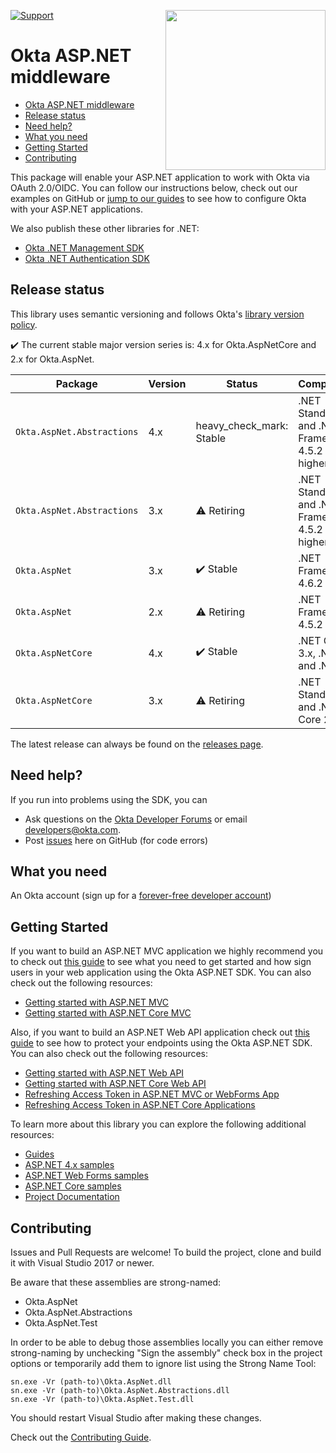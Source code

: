 [<img src="https://devforum.okta.com/uploads/oktadev/original/1X/bf54a16b5fda189e4ad2706fb57cbb7a1e5b8deb.png" align="right" width="256px"/>](https://devforum.okta.com/)

[![Support](https://img.shields.io/badge/support-Developer%20Forum-blue.svg)](https://devforum.okta.com/)

Okta ASP.NET middleware
========================

- [Okta ASP.NET middleware](#okta-aspnet-middleware)
- [Release status](#release-status)
- [Need help?](#need-help)
- [What you need](#what-you-need)
- [Getting Started](#getting-started)
- [Contributing](#contributing)

This package will enable your ASP.NET application to work with Okta via OAuth 2.0/OIDC. You can follow our instructions below, check out our examples on GitHub or [jump to our guides](https://developer.okta.com/docs/guides/sign-into-web-app/aspnet/before-you-begin/) to see how to configure Okta with your ASP.NET applications. 

We also publish these other libraries for .NET:
 
* [Okta .NET Management SDK](https://github.com/okta/okta-sdk-dotnet)
* [Okta .NET Authentication SDK](https://github.com/okta/okta-auth-dotnet)

## Release status

This library uses semantic versioning and follows Okta's [library version policy](https://developer.okta.com/code/library-versions/).

:heavy_check_mark: The current stable major version series is: 4.x for Okta.AspNetCore and 2.x for Okta.AspNet.

|Package| Version | Status                    | Compatibility|
| ------- | ------- | ------------------------- | ----------------------- | 
|`Okta.AspNet.Abstractions`| 4.x   | heavy_check_mark: Stable | .NET Standard 2.0 and .NET Framework 4.5.2 or higher.|
|`Okta.AspNet.Abstractions`| 3.x   | :warning: Retiring | .NET Standard 2.0 and .NET Framework 4.5.2 or higher.|
|`Okta.AspNet`| 3.x | :heavy_check_mark: Stable | .NET Framework 4.6.2 |
|`Okta.AspNet`| 2.x | :warning: Retiring | .NET Framework 4.5.2 |
|`Okta.AspNetCore`| 4.x | :heavy_check_mark: Stable | .NET Core 3.x, .NET 5.0 and .NET 6.0 |
|`Okta.AspNetCore`| 3.x | :warning: Retiring | .NET Standard 2.0 and .NET Core 2.x |
 

The latest release can always be found on the [releases page][github-releases].

## Need help?
 
If you run into problems using the SDK, you can
 
* Ask questions on the [Okta Developer Forums][devforum] or email developers@okta.com.
* Post [issues][github-issues] here on GitHub (for code errors)

## What you need

An Okta account (sign up for a [forever-free developer account](https://developer.okta.com/signup/))

## Getting Started

If you want to build an ASP.NET MVC application we highly recommend you to check out [this guide](https://developer.okta.com/docs/guides/sign-into-web-app/aspnet/before-you-begin/) to see what you need to get started and how sign users in your web application using the Okta ASP.NET SDK. You can also check out the following resources:

* [Getting started with ASP.NET MVC](https://github.com/okta/okta-aspnet/blob/master/docs/aspnet4x-mvc.md)
* [Getting started with ASP.NET Core MVC](https://github.com/okta/okta-aspnet/blob/master/docs/aspnetcore-mvc.md)


Also, if you want to build an ASP.NET Web API application check out [this guide](https://developer.okta.com/docs/guides/protect-your-api/aspnet/before-you-begin/) to see how to protect your endpoints using the Okta ASP.NET SDK. You can also check out the following resources:

* [Getting started with ASP.NET Web API](https://github.com/okta/okta-aspnet/blob/master/docs/aspnet4x-webapi.md)
* [Getting started with ASP.NET Core Web API](https://github.com/okta/okta-aspnet/blob/master/docs/aspnetcore-webapi.md)
* [Refreshing Access Token in ASP.NET MVC or WebForms App](https://github.com/okta/okta-aspnet/tree/master/docs/refresh-token.md)
* [Refreshing Access Token in ASP.NET Core Applications](https://github.com/okta/okta-aspnet/tree/master/docs/refresh-token-aspnetcore.md)

To learn more about this library you can explore the following additional resources:

* [Guides](https://developer.okta.com/docs/guides/)
* [ASP.NET 4.x samples](https://github.com/okta/samples-aspnet)
* [ASP.NET Web Forms samples](https://github.com/okta/samples-aspnet-webforms/)
* [ASP.NET Core samples](https://github.com/okta/samples-aspnetcore)
* [Project Documentation](https://github.com/okta/okta-aspnet/tree/master/docs)


## Contributing

Issues and Pull Requests are welcome! To build the project, clone and build it with Visual Studio 2017 or newer. 

Be aware that these assemblies are strong-named:

* Okta.AspNet
* Okta.AspNet.Abstractions
* Okta.AspNet.Test

In order to be able to debug those assemblies locally you can either remove strong-naming by unchecking "Sign the assembly" check box in the project options or temporarily add them to ignore list using the Strong Name Tool:

```
sn.exe -Vr (path-to)\Okta.AspNet.dll
sn.exe -Vr (path-to)\Okta.AspNet.Abstractions.dll
sn.exe -Vr (path-to)\Okta.AspNet.Test.dll
```

You should restart Visual Studio after making these changes.

Check out the [Contributing Guide](https://github.com/okta/okta-aspnet/tree/master/CONTRIBUTING.md).

[github-issues]: https://github.com/okta/okta-aspnet/issues
[github-releases]: https://github.com/okta/okta-aspnet/releases
[devforum]: https://devforum.okta.com/
